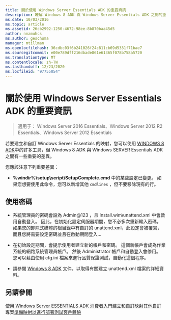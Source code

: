 ```yaml
---
title: 關於使用 Windows Server Essentials ADK 的重要資訊
description: 瞭解 Windows 8 ADK 與 Windows Server Essentials ADK 之間的重要差異。
ms.date: 10/03/2016
ms.topic: article
ms.assetid: 26cb2992-1250-4672-98ee-8b870baa45d5
author: nnamuhcs
ms.author: geschuma
manager: mtillman
ms.openlocfilehash: 36cdbc03f6b241026f24c811cb69d5331f71bae7
ms.sourcegitcommit: e00e789dff216dbade861e61365f078b758a5720
ms.translationtype: MT
ms.contentlocale: zh-TW
ms.lasthandoff: 12/23/2020
ms.locfileid: "97755054"
---
```

# <a name="important-information-for-using-the-windows-server-essentials-adk"></a>關於使用 Windows Server Essentials ADK 的重要資訊

>適用于： Windows Server 2016 Essentials、Windows Server 2012 R2 Essentials、Windows Server 2012 Essentials

若要建立和自訂 Windows Server Essentials 的映射，您可以使用 [WINDOWS 8 ADK](https://go.microsoft.com/fwlink/?LinkId=248647)中的許多工具，但 Windows 8 ADK 與 Windows SERVER Essentials ADK 之間有一些重要的差異。

 您應該注意下列重要差異：

-   **%windir%\setup\script\SetupComplete.cmd** 中的某些設定已變更。 如果您想要使用此命令，您可以新增其他 `cmdlines` ，但不要移除現有的行。

## <a name="working-with-passwords"></a>使用密碼

-   系統管理員的密碼會設為 Admin@123 ，且 Install.wim\unattend.xml 中會啟用自動登入。 因此，在初始化設定伺服器期間，您不必多次重新輸入密碼。 如果您的卸除式媒體的根目錄中有自訂的 unattend.xml，此設定會被覆寫，而且您將需要設定密碼並且在啟動期間登入...

-   在初始設定期間，會提示使用者建立新的帳戶和密碼。 這個新帳戶會成為作業系統的網路系統管理員帳戶。 然後 Administrator 帳戶和自動登入會停用。 您可以藉由使用 cfg.ini 檔案來進行品質保證測試，自動化這個程序。

-   請參閱 [Windows 8 ADK](https://go.microsoft.com/fwlink/?LinkId=248694) 文件，以取得有關建立 unattend.xml 檔案的詳細資料。

## <a name="see-also"></a>另請參閱

 [使用 Windows Server ESSENTIALS ADK 消費者入門](Getting-Started-with-the-Windows-Server-Essentials-ADK.md)[建立和自訂映射](Creating-and-Customizing-the-Image.md)[其他自訂](Additional-Customizations.md)專案[準備映射以進行部署](Preparing-the-Image-for-Deployment.md)[測試客戶體驗](Testing-the-Customer-Experience.md)

